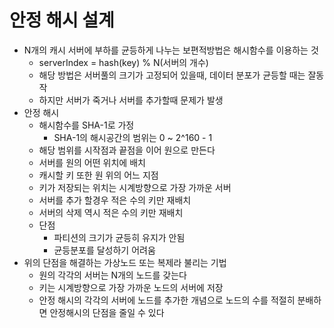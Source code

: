 # 안정 해시 설계
- N개의 캐시 서버에 부하를 균등하게 나누는 보편적방법은 해시함수를 이용하는 것
    - serverIndex = hash(key) % N(서버의 개수)
    - 해당 방법은 서버풀의 크기가 고정되어 있을때, 데이터 분포가 균등할 때는 잘동작
    - 하지만 서버가 죽거나 서버를 추가할때 문제가 발생
- 안정 해시
    - 해시함수를 SHA-1로 가정
        - SHA-1의 해시공간의 범위는 0 ~ 2^160 - 1
    - 해당 범위를 시작점과 끝점을 이어 원으로 만든다
    - 서버를 원의 어떤 위치에 배치
    - 캐시할 키 또한 원 위의 어느 지점
    - 키가 저장되는 위치는 시계방향으로 가장 가까운 서버
    - 서버를 추가 할경우 적은 수의 키만 재배치
    - 서버의 삭제 역시 적은 수의 키만 재배치
    - 단점
        - 파티션의 크기가 균등히 유지가 안됨
        - 균등분포를 달성하기 어려움
- 위의 단점을 해결하는 가상노드 또는 복제라 불리는 기법
    - 원의 각각의 서버는 N개의 노드를 갖는다
    - 키는 시계방향으로 가장 가까운 노드의 서버에 저장
    - 안정 해시의 각각의 서버에 노드를 추가한 개념으로 노드의 수를 적절히 분배하면 안정해시의 단점을 줄일 수 있다